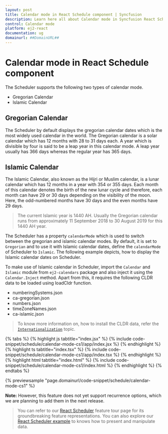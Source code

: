 ```yaml
---
layout: post
title: Calendar mode in React Schedule component | Syncfusion
description: Learn here all about Calendar mode in Syncfusion React Schedule component of Syncfusion Essential JS 2 and more.
control: Calendar mode 
platform: ej2-react
documentation: ug
domainurl: ##DomainURL##
---
```


# Calendar mode in React Schedule component

The Scheduler supports the following two types of calendar mode.

* Gregorian Calendar
* Islamic Calendar

## Gregorian Calendar

The Scheduler by default displays the gregorian calendar dates which is the most widely used calendar in the world. The Gregorian calendar is a solar calendar which has 12 months with 28 to 31 days each. A year which is divisible by four is said to be a leap year in this calendar mode. A leap year usually has 366 days whereas the regular year has 365 days.

## Islamic Calendar

The Islamic Calendar, also known as the Hijri or Muslim calendar, is a lunar calendar which has 12 months in a year with 354 or 355 days. Each month of this calendar denotes the birth of the new lunar cycle and therefore, each month can have 29 or 30 days depending on the visibility of the moon. Here, the odd-numbered months have 30 days and the even months have 29 days.

> The current Islamic year is 1440 AH. Usually the Gregorian calendar runs from approximately 11 September 2018 to 30 August 2019 for this 1440 AH year.

The Scheduler has a property `calendarMode` which is used to switch between the gregorian and islamic calendar modes. By default, it is set to `Gregorian` and to use it with Islamic calendar dates, define the `calendarMode` of Scheduler to `Islamic`. The following example depicts, how to display the Islamic calendar dates on Scheduler.

To make use of Islamic calendar in Scheduler, import the `Calendar` and `Islamic` module from `ej2-calendars` package and also inject it using the `Calendar.Inject` method. Apart from this, it requires the following CLDR data to be loaded using loadCldr function.

* numberingSystems.json
* ca-gregorian.json
* numbers.json
* timeZoneNames.json
* ca-islamic.json

> To know more information on, how to install the CLDR data, refer the [`Internationalization`](https://ej2.syncfusion.com/documentation/common/internationalization#installing-cldr-data) topic.

{% tabs %}
{% highlight js tabtitle="index.jsx" %}
{% include code-snippet/schedule/calendar-mode-cs1/app/index.jsx %}
{% endhighlight %}
{% highlight ts tabtitle="index.tsx" %}
{% include code-snippet/schedule/calendar-mode-cs1/app/index.tsx %}
{% endhighlight %}
{% highlight html tabtitle="index.html" %}
{% include code-snippet/schedule/calendar-mode-cs1/index.html %}
{% endhighlight %}
{% endtabs %}
        
{% previewsample "page.domainurl/code-snippet/schedule/calendar-mode-cs1" %}

**Note:** However, this feature does not yet support recurrence options, which we are planning to add them in the next release.

> You can refer to our [React Scheduler](https://www.syncfusion.com/react-components/react-scheduler) feature tour page for its groundbreaking feature representations. You can also explore our [React Scheduler example](https://ej2.syncfusion.com/react/demos/#/material/schedule/overview) to knows how to present and manipulate data.
